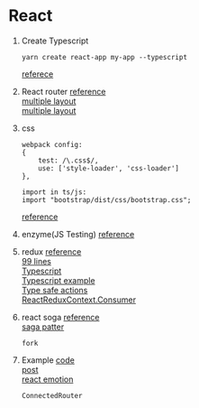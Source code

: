 # React

1. Create Typescript

    ```shell
    yarn create react-app my-app --typescript
    ```

    [referece](https://facebook.github.io/create-react-app/docs/adding-typescript)  

1. React router
    [reference](https://github.com/ReactTraining/react-router)  
    [multiple layout](https://gist.github.com/avinmathew/e82fe7e757b20cb337d5219e0ab8dc2c)  
    [multiple layout](http://www.uxshaper.com/different-layouts-with-react-router/)  

1. css

    ```detail:
    webpack config:
    {
        test: /\.css$/,
        use: ['style-loader', 'css-loader']
    },

    import in ts/js:
    import "bootstrap/dist/css/bootstrap.css";
    ```

    [reference](https://medium.com/@marcelwopperer/how-to-use-bootstrap-in-your-react-app-using-css-modules-73fbc52de081)  

1. enzyme(JS Testing)
   [reference](https://airbnb.io/enzyme/)  

1. redux
    [reference](https://react-redux.js.org/introduction/basic-tutorial)  
    [99 lines](https://gist.github.com/gaearon/ffd88b0e4f00b22c3159)  
    [Typescript](https://redux.js.org/recipes/usage-with-typescript)  
    [Typescript example](https://github.com/piotrwitek/react-redux-typescript-guide)  
    [Type safe actions](https://github.com/piotrwitek/typesafe-actions)  
    [ReactReduxContext.Consumer](https://react-redux.js.org/using-react-redux/accessing-store)  

1. react soga
    [reference](https://flaviocopes.com/redux-saga/)  
    [saga patter](https://medium.freecodecamp.org/redux-saga-common-patterns-48437892e11c)  

    ```api
    fork
    ```

1. Example
    [code](https://github.com/resir014/react-redux-typescript-example)  
    [post](https://resir014.xyz/posts/2018/07/06/redux-4-plus-typescript/)  
    [react emotion](https://github.com/emotion-js/emotion)  

    ```api
    ConnectedRouter
    ```
